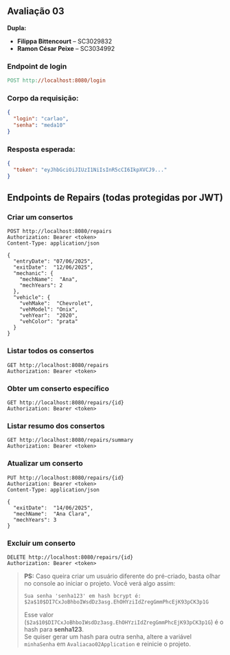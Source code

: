## Avaliação 03
**Dupla:**  
- **Filippa Bittencourt** – SC3029832
- **Ramon César Peixe** – SC3034992
### Endpoint de login

```makefile
POST http://localhost:8080/login
```

### Corpo da requisição:

```json
{
  "login": "carlao",
  "senha": "meda10"
}
```

### Resposta esperada:

```json
{
  "token": "eyJhbGciOiJIUzI1NiIsInR5cCI6IkpXVCJ9..."
}
```

## Endpoints de Repairs (todas protegidas por JWT)

### Criar um consertos
```http
POST http://localhost:8080/repairs
Authorization: Bearer <token>
Content-Type: application/json

{
  "entryDate": "07/06/2025",
  "exitDate":  "12/06/2025",
  "mechanic": {
    "mechName":  "Ana",
    "mechYears": 2
  },
  "vehicle": {
    "vehMake":  "Chevrolet",
    "vehModel": "Onix",
    "vehYear":  "2020",
    "vehColor": "prata"
  }
}
```

### Listar todos os consertos
```http
GET http://localhost:8080/repairs
Authorization: Bearer <token>
```

### Obter um conserto específico
```http
GET http://localhost:8080/repairs/{id}
Authorization: Bearer <token>
```

### Listar resumo dos consertos
```http
GET http://localhost:8080/repairs/summary
Authorization: Bearer <token>
```

### Atualizar um conserto
```http
PUT http://localhost:8080/repairs/{id}
Authorization: Bearer <token>
Content-Type: application/json

{
  "exitDate":  "14/06/2025",
  "mechName":  "Ana Clara",
  "mechYears": 3
}
```

### Excluir um conserto
```http
DELETE http://localhost:8080/repairs/{id}
Authorization: Bearer <token>
```

> **PS:** Caso queira criar um usuário diferente do pré-criado, basta olhar no console ao iniciar o projeto. Você verá algo assim:
> 
> ```
> Sua senha 'senha123' em hash bcrypt é:
> $2a$10$DI7CxJoBhboIWsdDz3asg.EhOHYziIdZregGmmPhcEjK93pCK3p1G
> ```
> 
> Esse valor (`$2a$10$DI7CxJoBhboIWsdDz3asg.EhOHYziIdZregGmmPhcEjK93pCK3p1G`) é o hash para **senha123**.  
> Se quiser gerar um hash para outra senha, altere a variável `minhaSenha` em `Avaliacao02Application` e reinicie o projeto.  

